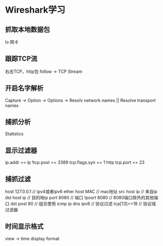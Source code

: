 ﻿# Wireshark学习

## 抓取本地数据包

lo 网卡

## 跟踪TCP流
右击TCP，http包 follow -> TCP Stream

## 开启名字解析
Capture -> Option -> Options -> Resolv network names || Resolve transport names

## 捕抓分析

Statistics


## 显示过滤器
ip.addr == ip
!tcp.post == 3389
tcp.flags.syn == 1
http
tcp.port == 23

## 捕抓过滤

host 127.0.0.1 // ipv4或者ipv6
ether host MAC // mac地址
src host ip // 来自ip
dst host ip // 目的地ip
port 8080 // 端口
!posrt 8080 // 8080端口除外的其他端口
dst post 80 // 组合使用
icmp ip dns ipv6 // 协议过滤
tcp[13]==18 // 协议域过滤器


## 时间显示格式

view -> time display format



